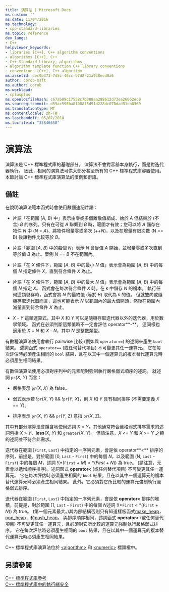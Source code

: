 ```yaml
---
title: 演算法 | Microsoft Docs
ms.custom: ''
ms.date: 11/04/2016
ms.technology:
- cpp-standard-libraries
ms.topic: reference
dev_langs:
- C++
helpviewer_keywords:
- libraries [C++], C++ algorithm conventions
- algorithms [C++], C++
- C++ Standard Library, algorithms
- algorithm template function C++ library conventions
- conventions [C++], C++ algorithm
ms.assetid: dec9b373-7d5c-46cc-b7d2-21a938ecd0a6
author: corob-msft
ms.author: corob
ms.workload:
- cplusplus
ms.openlocfilehash: c67a509c17558c7b388aa288612d73ea26062ec0
ms.sourcegitcommit: d55ac596ba8f908f5d91d228dc070dad31cb8360
ms.translationtype: MT
ms.contentlocale: zh-TW
ms.lasthandoff: 05/07/2018
ms.locfileid: "33846658"
---
```

# <a name="algorithms"></a>演算法

演算法是 C++ 標準程式庫的基礎部分。 演算法不會對容器本身執行，而是對迭代器執行。 因此，相同的演算法可供大部分甚至所有的 C++ 標準程式庫容器使用。 本節討論 C++ 標準程式庫演算法的慣例和術語。

## <a name="remarks"></a>備註

在說明演算法範本函式時會使用數個速記片語：

- 片語「在範圍 [*A*, *B*) 中」表示由零或多個離散值組成、始於 *A* 但結束於 (不含) *B* 的序列。只有在可從 *A* 聯繫到 *B* 時，範圍才有效；您可以將 *A* 儲存在物件 *N* 中 (*N* = *A*)、將物件增量零或多次 (++*N*)，以及在增量有限次數 (N == B) 後讓物件比較等於 *B*。

- 片語「範圍 [*A*, *B*) 中的每個 *N*」表示 *N* 會從值 *A* 開始，並增量零或多次直到等於值 *B* 為止。案例 *N* == *B* 不在範圍內。

- 片語「在 *X* 條件下，範圍 [*A*, *B*) 中的最小 *N* 值」表示會為範圍 [*A*, *B*) 中的每個 *N* 指定條件 *X*，直到符合條件 *X* 為止。

- 片語「在 *X* 條件下，範圍 [*A*, *B*) 中的最大 *N* 值」表示會為範圍 [*A*, *B*) 中的每個 *N* 指定 *X*。 函式會在每次符合條件 *X* 時，在 `K` 中儲存 *N* 的複本。 執行任何這類儲存時，函式會將 *N* 的最終值 (等於 *B*) 取代為 `K` 的值。 但就雙向或隨機存取迭代器而言，這也可能表示 *N* 以範圍內的最大值開頭，然後在範圍內減量直到符合條件 *X* 為止。

- *X* - *Y* 這類運算式，其中 *X* 和 *Y* 可以是隨機存取迭代器以外的迭代器，用於數學領域。 函式在必須判斷這類值時不一定會評估 operator**-**。 這同樣也適用於 *X* + *N* 和 *X* - *N*，其中 *N* 是整數類型。

有數種演算法使用會執行 pairwise 比較 (例如與 `operator==`) 的述詞來產生 `bool` 結果。 述詞函式 `operator==` (或任何替代項目) 不可變更其任一運算元。 它在每次評估時必須產生相同的 `bool` 結果，且在以其中一個運算元的複本替代運算元時必須產生相同結果。

有數個演算法使用必須對序列中的元素配對強制執行嚴格弱式順序的述詞。 就述詞 `pr`(*X*, *Y*) 而言：

- 嚴格表示 `pr`(*X*, *X*) 為 false。

- 弱式表示若 !`pr`(*X*, *Y*) && !`pr`(*Y*, *X*)，則 *X* 和 *Y* 具有相同排序 (不需要定義 *X* == *Y*)。

- 排序表示 `pr`(*X*, *Y*) && `pr`(*Y*, Z) 意指 `pr`(*X*, Z)。

其中有部分演算法會隱含地使用述詞 *X* \< *Y*。其他通常符合嚴格弱式排序需求的述詞包括 *X* > *Y*、**less**(*X*, *Y*) 和 `greater`(*X*, *Y*)。 但請注意，*X* \<= *Y* 和 *X* >= *Y* 之類的述詞並不符合此需求。

迭代器在範圍 [`First`, `Last`) 中指定的一序列元素，會是依 operator**<** 排序的序列，前提是，對於範圍 [0, `Last` - `First`) 中的每個 *N*，以及範圍 (N, `Last` - `First`) 中的每個 *M*，述詞 !(\*(`First` + *M*) < \*(*First* + *N*)) 為 true。 (請注意，元素會以遞增順序排序)。述詞函式 **operator<** (或任何替代項目) 不可變更其任一運算元。 它在每次評估時必須產生相同的 `bool` 結果，且在以其中一個運算元的複本替代運算元時必須產生相同結果。 此外，它必須對它所比較的運算元強制執行嚴格弱式排序。

迭代器在範圍 [`First`, `Last`) 中指定的一序列元素，會是依 **operator<** 排序的堆積，前提是，對於範圍 [1, `Last` - `First`) 中的每個 *N*述詞 !(\*`First` < \*(`First` + *N*)) 為 true。 (第一個元素最大。)其內部結構否則只有知道樣板函式[make_heap](../standard-library/algorithm-functions.md#make_heap)， [pop_heap](../standard-library/algorithm-functions.md#pop_heap)，和[push_heap](../standard-library/algorithm-functions.md#push_heap)。 與排序順序相同，述詞函式 **operator<** (或任何替代項目) 不可變更其任一運算元，且必須對它所比較的運算元強制執行嚴格弱式排序。 它在每次評估時必須產生相同的 `bool` 結果，且在以其中一個運算元的複本替代運算元時必須產生相同結果。

C++ 標準程式庫演算法位於 [\<algorithm>](../standard-library/algorithm.md) 和 [\<numeric>](../standard-library/numeric.md) 標頭檔中。

## <a name="see-also"></a>另請參閱

[C++ 標準程式庫參考](../standard-library/cpp-standard-library-reference.md)<br/>
[C++ 標準程式庫中的執行緒安全](../standard-library/thread-safety-in-the-cpp-standard-library.md)<br/>

